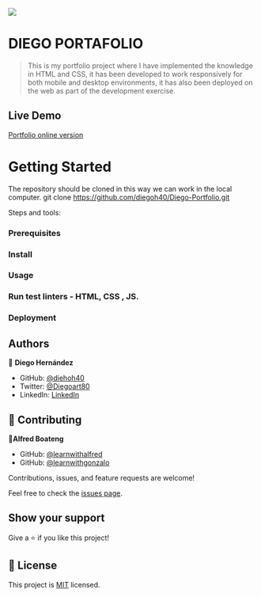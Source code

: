 ![](https://img.shields.io/badge/Microverse-blueviolet)

# DIEGO PORTAFOLIO

>This is my portfolio project where I have implemented the knowledge in HTML and CSS, it has been developed to work responsively for both mobile and desktop environments, it has also been deployed on the web as part of the development exercise.

## Live Demo 

[Portfolio online version](https://diegoh40.github.io/Diego-Portfolio/)

# Getting Started

The repository should be cloned in this way we can work in the local computer.
git clone https://github.com/diegoh40/Diego-Portfolio.git

Steps and tools:

### Prerequisites
### Install
### Usage
### Run test linters - HTML, CSS , JS.
### Deployment


## Authors

👤 **Diego Hernández**

- GitHub: [@diehoh40](https://github.com/diegoh40)
- Twitter: [@Diegoart80](https://twitter.com/twitterhandle)
- LinkedIn: [LinkedIn](https://www.linkedin.com/in/diego-hernández-25280a100/)


## 🤝 Contributing

👤**Alfred Boateng**
- GitHub: [@learnwithalfred](https://github.com/learnwithalfred)
- GitHub: [@learnwithgonzalo](https://github.com/mgmediaweb)



Contributions, issues, and feature requests are welcome!

Feel free to check the [issues page](../../issues/).

## Show your support

Give a ⭐️ if you like this project!


## 📝 License

This project is [MIT](./MIT.md) licensed.
